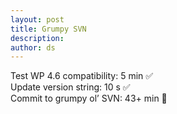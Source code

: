 ```yaml
---
layout: post
title: Grumpy SVN
description:
author: ds
---
```


Test WP 4.6 compatibility: 5 min ✅  
Update version string: 10 s ✅  
Commit to grumpy ol’ SVN: 43+ min 👹
